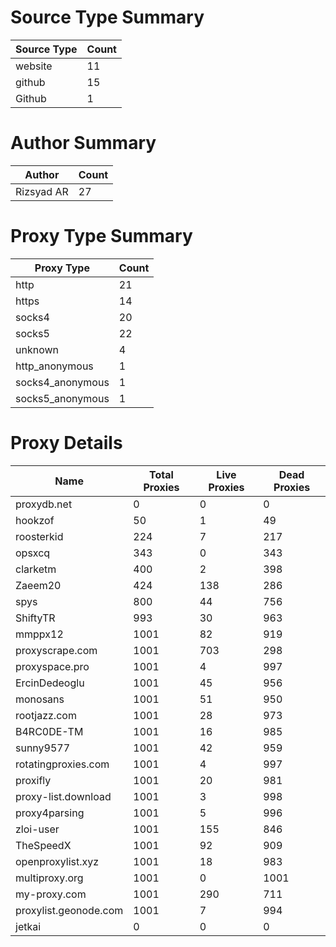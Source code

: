 # Source Type Summary

| Source Type | Count |
|-------------|-------|
| website | 11 |
| github | 15 |
| Github | 1 |


# Author Summary

| Author | Count |
|--------|-------|
| Rizsyad AR | 27 |


# Proxy Type Summary

| Proxy Type | Count |
|------------|-------|
| http | 21 |
| https | 14 |
| socks4 | 20 |
| socks5 | 22 |
| unknown | 4 |
| http_anonymous | 1 |
| socks4_anonymous | 1 |
| socks5_anonymous | 1 |


# Proxy Details

| Name | Total Proxies | Live Proxies | Dead Proxies |
|------|---------------|--------------|---------------|
| proxydb.net | 0 | 0 | 0 |
| hookzof | 50 | 1 | 49 |
| roosterkid | 224 | 7 | 217 |
| opsxcq | 343 | 0 | 343 |
| clarketm | 400 | 2 | 398 |
| Zaeem20 | 424 | 138 | 286 |
| spys | 800 | 44 | 756 |
| ShiftyTR | 993 | 30 | 963 |
| mmppx12 | 1001 | 82 | 919 |
| proxyscrape.com | 1001 | 703 | 298 |
| proxyspace.pro | 1001 | 4 | 997 |
| ErcinDedeoglu | 1001 | 45 | 956 |
| monosans | 1001 | 51 | 950 |
| rootjazz.com | 1001 | 28 | 973 |
| B4RC0DE-TM | 1001 | 16 | 985 |
| sunny9577 | 1001 | 42 | 959 |
| rotatingproxies.com | 1001 | 4 | 997 |
| proxifly | 1001 | 20 | 981 |
| proxy-list.download | 1001 | 3 | 998 |
| proxy4parsing | 1001 | 5 | 996 |
| zloi-user | 1001 | 155 | 846 |
| TheSpeedX | 1001 | 92 | 909 |
| openproxylist.xyz | 1001 | 18 | 983 |
| multiproxy.org | 1001 | 0 | 1001 |
| my-proxy.com | 1001 | 290 | 711 |
| proxylist.geonode.com | 1001 | 7 | 994 |
| jetkai | 0 | 0 | 0 |
